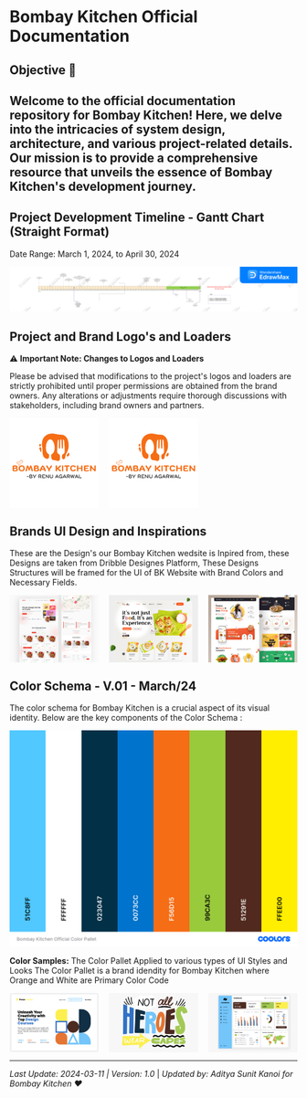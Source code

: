 # Bombay Kitchen Official Documentation
## Objective 🚀 
Welcome to the official documentation repository for Bombay Kitchen! Here, we delve into the intricacies of system design, architecture, and various project-related details. Our mission is to provide a comprehensive resource that unveils the essence of Bombay Kitchen's development journey.
---

## Project Development Timeline - Gantt Chart (Straight Format)
Date Range: March 1, 2024, to April 30, 2024

![Bombay Kitchen Official Devlopment and Project TimeLine](https://github.com/Bombay-Kitchen/Documentation/blob/c4372c65d0682a30e66687b022131b0ea67a693f/Roadmap%20TimeLine/Bombay%20Kitchen%20Dev%20Roadmap.jpg)

## Project and Brand Logo's and Loaders 

⚠️ **Important Note: Changes to Logos and Loaders**

Please be advised that modifications to the project's logos and loaders are strictly prohibited until proper permissions are obtained from the brand owners. Any alterations or adjustments require thorough discussions with stakeholders, including brand owners and partners.

<div style="display: flex; justify-content: space-between;">
    <img src="https://github.com/Bombay-Kitchen/Documentation/blob/c4372c65d0682a30e66687b022131b0ea67a693f/Official%20Logos/BKLogoNoBG.png" alt="Logo - 1" width="31%">
    <img src="https://github.com/Bombay-Kitchen/Documentation/blob/c4372c65d0682a30e66687b022131b0ea67a693f/Official%20Logos/BKLogoWhiteBG.png" alt="Logo - 2" width="31%">
    <img src="https://github.com/Bombay-Kitchen/Documentation/blob/ce78053223fb6a78548deb364b95e1e5f46b6d92/Official%20Logos/Logo%20Gif%20Loader.gif" alt="Color Sample 3" width="31%">
</div>

## Brands UI Design and Inspirations
These are the Design's our Bombay Kitchen wedsite is Inpired from, these Designs are taken from Dribble Designes Platform, These Designs Structures will be framed for the UI of BK Website with Brand Colors and Necessary Fields.

<div style="display: flex; justify-content: space-between;">
    <img src="https://github.com/Bombay-Kitchen/Documentation/blob/c0c7649e2a6c03b0923b259deb7ef95c26543581/Website%20UI%20Designs/BKWebsiteInspiration%20-%202.png" alt="Design Idea - 3" width="31%">
    <img src="https://github.com/Bombay-Kitchen/Documentation/blob/c0c7649e2a6c03b0923b259deb7ef95c26543581/Website%20UI%20Designs/BKWebsiteInspiration%20-%201.jpeg" alt="Design Idea - 1" width="31%">
    <img src="https://github.com/Bombay-Kitchen/Documentation/blob/c0c7649e2a6c03b0923b259deb7ef95c26543581/Website%20UI%20Designs/BKWebsiteInspiration%20-%203.jpeg" alt="Design Idea - 2" width="31%">
</div>

## Color Schema - V.01 - March/24
The color schema for Bombay Kitchen is a crucial aspect of its visual identity. Below are the key components of the Color Schema :

![Bombay Kitchen Official Color Palette](https://github.com/Bombay-Kitchen/Documentation/blob/0447664de9adce4076c09fde57bd86f4caafd3c7/Bombay%20Kitchen%20Color%20Schema/Bombay%20Kitchen%20Official%20Color%20Pallet%20.png)

**Color Samples:** 
The Color Pallet Applied to various types of UI Styles and Looks
The Color Pallet is a brand idendity for Bombay Kitchen where Orange and White are Primary Color Code

<div style="display: flex; justify-content: space-between;">
    <img src="Bombay%20Kitchen%20Color%20Schema/Color%20Sample%20-%201.png" alt="Color Sample 1" width="31%">
    <img src="Bombay%20Kitchen%20Color%20Schema/Color%20Sample%20-%202.png" alt="Color Sample 2" width="31%">
    <img src="Bombay%20Kitchen%20Color%20Schema/Color%20Sample%20-%203.png" alt="Color Sample 3" width="31%">
</div>

---

*Last Update: 2024-03-11 | Version: 1.0* |  *Updated by: Aditya Sunit Kanoi for Bombay Kitchen ❤️*
